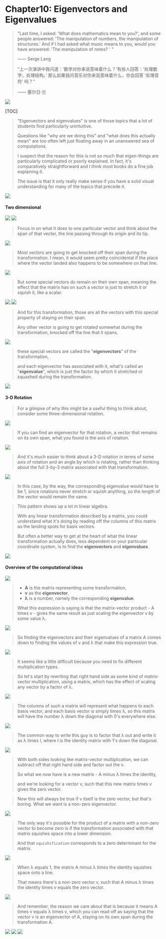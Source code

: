 # Chapter10: Eigenvectors and Eigenvalues

> "Last time, I asked: 'What does mathematics mean to you?', and some people answered: 'The manipulation of numbers, the manipulation of structures.' And if I had asked what music means to you, would you have answered: 'The manipulation of notes? ' "
>
> —— Serge Lang
>
> “上一次演讲中我问道：‘数学对你来说意味着什么？’有些人回答：‘处理数字，处理结构。’ 那么如果我问音乐对你来说意味着什么，你会回答 ‘处理音符’ 吗？”
>
> —— 塞尔日·兰

<img src="10-1.jpg" />



[TOC]

> "Eigenvectors and eigenvalues" is one of those topics that a lot of students find particularly unintuitive.
>
> Questions like "why are we doing this" and "what does this actually mean" are too often left just floating away in an unanswered sea of computations. 
>
> I suspect that the reason for this is not so much that eigen-things are particularly complicated or poorly explained. In fact, it's comparatively straightforward and I think most books do a fine job explaining it. 
>
> The issue is that it only really make sense if you have a solid visual understanding for many of the topics that precede it. 

<img src="10-2.jpg" />



#### Two dimensional

<img src="10-3.jpg" />

<img src="10-4.jpg" />

> Focus in on what it does to one particular vector and think about the span of that vector, the line passing through its origin and its tip. 

<img src="10-5.jpg" />

> Most vectors are going to get knocked off their span during the transformation. I mean, it would seem pretty coincidental if the place where the vector landed also happens to be somewhere on that line. 

<img src="10-6.jpg" />

> But some special vectors do remain on their own span, meaning the effect that the matrix has on such a vector is just to stretch it or squish it, like a scalar. 

<img src="10-7.jpg" />

<img src="10-8.jpg" />

> And for this transformation, those are all the vectors with this special property of staying on their span. 
>
> Any other vector is going to get rotated somewhat during the transformation, knocked off the line that it spans. 

<img src="10-9.jpg" />

> these special vectors are called the "**eigenvectors**" of the transformation, 
>
> and each eigenvector has associated with it, what's called an "**eigenvalue**", which is just the factor by which it stretched or squashed during the transformation. 

<img src="10-10.jpg" />



#### 3-D Rotation

> For a glimpse of why this might be a useful thing to think about, consider some three-dimensional rotation. 

<img src="10-11.jpg" />

> If you can find an eigenvector for that rotation, a vector that remains on its own span, what you found is the axis of rotation. 

<img src="10-12.jpg" />

> And it's much easier to think about a 3-D rotation in terms of some axis of rotation and an angle by which is rotating, rather than thinking about the full 3-by-3 matrix associated with that transformation. 

<img src="10-13.jpg" />

> In this case, by the way, the corresponding eigenvalue would have to be 1, since rotations never stretch or squish anything, so the length of the vector would remain the same. 



> This pattern shows up a lot in linear algebra. 
>
> With any linear transformation described by a matrix, you could understand what it's doing by reading off the columns of this matrix as the landing spots for basis vectors. 
>
> But often a better way to get at the heart of what the linear transformation actually does, less dependent on your particular coordinate system, is to find the **eigenvectors** and **eigenvalues**. 

<img src="10-14.jpg" />



#### Overview of the computational ideas

<img src="10-15.jpg" />

> - **A** is the matrix representing some transformation, 
> - **v** as the **eigenvector**, 
> - **λ** is a number, namely the corresponding **eigenvalue**. 
>
> What this expression is saying is that the matrix-vector product - A times v - gives the same result as just scaling the eigenvector v by some value λ. 

<img src="10-16.jpg" />

> So finding the eigenvectors and their eigenvalues of a matrix A comes down to finding the values of v and λ that make this expression true. 

<img src="10-17.jpg" />

> It seems like a little difficult because you need to fix different multiplication types. 



> So let's start by rewriting that right hand side as some kind of matrix-vector multiplication, using a matrix, which has the effect of scaling any vector by a factor of λ. 

<img src="10-18.jpg" />

> The columns of such a matrix will represent what happens to each basis vector, and each basis vector is simply times λ, so this matrix will have the number λ down the diagonal with 0's everywhere else. 

<img src="10-19.jpg" />

> The common way to write this guy is to factor that λ out and write it as λ times I, where I is the identity matrix with 1's down the diagonal. 

<img src="10-20.jpg" />

> With both sides looking like matrix-vector multiplication,  we can subtract off that right hand side and factor out the v. 
>
> So what we now have is a new matrix - A minus λ times the identity, 
>
> and we're looking for a vector v, such that this new matrix times v gives the zero vector. 



> Now this will always be true if v itself is the zero vector, but that's boring. What we want is a non-zero eigenvector. 

<img src="10-21.jpg" />

> The only way it's possible for the product of a matrix with a non-zero vector to become zero is if the transformation associated with that matrix squishes space into a lower dimension. 
>
> And that `squishification` corresponds to a zero determinant for the matrix. 

<img src="10-22.jpg" />



> When λ equals 1, the matrix A minus λ times the identity squishes space onto a line. 
>
> That means there's a non-zero vector v, such that A minus λ times the identity times v equals the zero vector. 

<img src="10-23.jpg" />



> And remember, the reason we care about that is because it means A times v equals λ times v, which you can read off as saying that the vector v is an eigenvector of A, staying on its own span during the transformation A.

<img src="10-25.jpg" />

<img src="10-26.jpg" />

<img src="10-27.jpg" />

